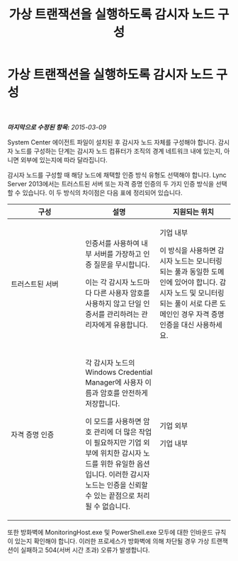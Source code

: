 ﻿---
title: 가상 트랜잭션을 실행하도록 감시자 노드 구성
TOCTitle: 가상 트랜잭션을 실행하도록 감시자 노드 구성
ms:assetid: cedda508-8881-4079-88d5-49798f342ddf
ms:mtpsurl: https://technet.microsoft.com/ko-kr/library/JJ205314(v=OCS.15)
ms:contentKeyID: 49305078
ms.date: 08/24/2015
mtps_version: v=OCS.15
ms.translationtype: HT
---

# 가상 트랜잭션을 실행하도록 감시자 노드 구성

 

_**마지막으로 수정된 항목:** 2015-03-09_

System Center 에이전트 파일이 설치된 후 감시자 노드 자체를 구성해야 합니다. 감시자 노드를 구성하는 단계는 감시자 노드 컴퓨터가 조직의 경계 네트워크 내에 있는지, 아니면 외부에 있는지에 따라 달라집니다.

감시자 노드를 구성할 때 해당 노드에 채택할 인증 방식 유형도 선택해야 합니다. Lync Server 2013에서는 트러스트된 서버 또는 자격 증명 인증의 두 가지 인증 방식을 선택할 수 있습니다. 이 두 방식의 차이점은 다음 표에 정리되어 있습니다.


<table>
<colgroup>
<col style="width: 33%" />
<col style="width: 33%" />
<col style="width: 33%" />
</colgroup>
<thead>
<tr class="header">
<th>구성</th>
<th>설명</th>
<th>지원되는 위치</th>
</tr>
</thead>
<tbody>
<tr class="odd">
<td><p>트러스트된 서버</p></td>
<td><p>인증서를 사용하여 내부 서버를 가장하고 인증 질문을 무시합니다.</p>
<p>이는 각 감시자 노드마다 다른 사용자 암호를 사용하지 않고 단일 인증서를 관리하려는 관리자에게 유용합니다.</p></td>
<td><p>기업 내부</p>
<p>이 방식을 사용하면 감시자 노드는 모니터링되는 풀과 동일한 도메인에 있어야 합니다. 감시자 노드 및 모니터링되는 풀이 서로 다른 도메인인 경우 자격 증명 인증을 대신 사용하세요.</p></td>
</tr>
<tr class="even">
<td><p>자격 증명 인증</p></td>
<td><p>각 감시자 노드의 Windows Credential Manager에 사용자 이름과 암호를 안전하게 저장합니다.</p>
<p>이 모드를 사용하면 암호 관리에 더 많은 작업이 필요하지만 기업 외부에 위치한 감시자 노드를 위한 유일한 옵션입니다. 이러한 감시자 노드는 인증을 신뢰할 수 있는 끝점으로 처리될 수 없습니다.</p></td>
<td><p>기업 외부</p>
<p>기업 내부</p></td>
</tr>
</tbody>
</table>


또한 방화벽에 MonitoringHost.exe 및 PowerShell.exe 모두에 대한 인바운드 규칙이 있는지 확인해야 합니다. 이러한 프로세스가 방화벽에 의해 차단될 경우 가상 트랜잭션이 실패하고 504(서버 시간 초과) 오류가 발생합니다.

